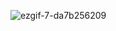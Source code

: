 ![ezgif-7-da7b256209](https://github.com/MontaKr/Basic/assets/115155803/a98f224c-8f3b-41a5-b940-95164cce2382)
